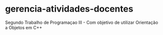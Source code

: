 # gerencia-atividades-docentes
Segundo Trabalho de Programaçao III - Com objetivo de utilizar Orientação a Objetos em C++
